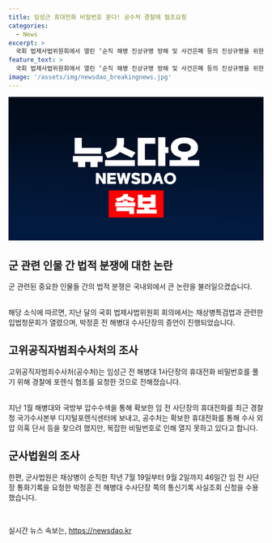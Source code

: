 ```yaml
---
title: 임성근 휴대전화 비밀번호 푼다! 공수처 경찰에 협조요청
categories:
  - News
excerpt: >
  국회 법제사법위원회에서 열린 ‘순직 해병 진상규명 방해 및 사건은폐 등의 진상규명을 위한 특별검사 임명법 입법청문회에서 공수처가 임성근 전 해병대 1사단장의 휴대전화 비밀번호를 풀기 위해 경찰에 포렌식 협조를 요청한 것으로 전해졌다. 공수처는 임 전 사단장의 휴대전화를 통해 수사 외압 의혹 단서를 찾으려 했지만, 복잡한 비밀번호로 휴대전화 잠금을 풀지 못한 것으로 알려졌다. 해당 휴대전화의 포렌식이 성공할 경우, 이와 관련된 중요한 단서를 확인할 수 있을 것으로 보인다.
feature_text: >
  국회 법제사법위원회에서 열린 ‘순직 해병 진상규명 방해 및 사건은폐 등의 진상규명을 위한 특별검사 임명법 입법청문회에서 공수처가 임성근 전 해병대 1사단장의 휴대전화 비밀번호를 풀기 위해 경찰에 포렌식 협조를 요청한 것으로 전해졌다. 공수처는 임 전 사단장의 휴대전화를 통해 수사 외압 의혹 단서를 찾으려 했지만, 복잡한 비밀번호로 휴대전화 잠금을 풀지 못한 것으로 알려졌다. 해당 휴대전화의 포렌식이 성공할 경우, 이와 관련된 중요한 단서를 확인할 수 있을 것으로 보인다.
image: '/assets/img/newsdao_breakingnews.jpg'
---
```


<p><img src="/assets/img/newsdao_breakingnews.jpg" alt="ontimetimes 속보" /></p>

<h2 data-ke-size="size26">군 관련 인물 간 법적 분쟁에 대한 논란</h2>

<p>군 관련된 중요한 인물들 간의 법적 분쟁은 국내외에서 큰 논란을 불러일으켰습니다. <br><br></p>

<p data-ke-size="size16">해당 소식에 따르면, 지난 달의 국회 법제사법위원회 회의에서는 채상병특검법과 관련한 입법청문회가 열렸으며, 박정훈 전 해병대 수사단장의 증언이 진행되었습니다.</p>

<h2 data-ke-size="size26">고위공직자범죄수사처의 조사</h2>

<p>고위공직자범죄수사처(공수처)는 임성근 전 해병대 1사단장의 휴대전화 비밀번호를 풀기 위해 경찰에 포렌식 협조를 요청한 것으로 전해졌습니다. <br><br></p>

<p data-ke-size="size16">지난 1월 해병대와 국방부 압수수색을 통해 확보한 임 전 사단장의 휴대전화를 최근 경찰청 국가수사본부 디지털포렌식센터에 보내고, 공수처는 확보한 휴대전화를 통해 수사 외압 의혹 단서 등을 찾으려 했지만, 복잡한 비밀번호로 인해 열지 못하고 있다고 합니다.</p>

<h2 data-ke-size="size26">군사법원의 조사</h2>

<p>한편, 군사법원은 채상병이 순직한 작년 7월 19일부터 9월 2일까지 46일간 임 전 사단장 통화기록을 요청한 박정훈 전 해병대 수사단장 쪽의 통신기록 사실조회 신청을 수용했습니다.</p>

<p data-ke-size="size16">&nbsp;</p>
실시간 뉴스 속보는, <a href="https://newsdao.kr" rel="dofollow">https://newsdao.kr</a>


